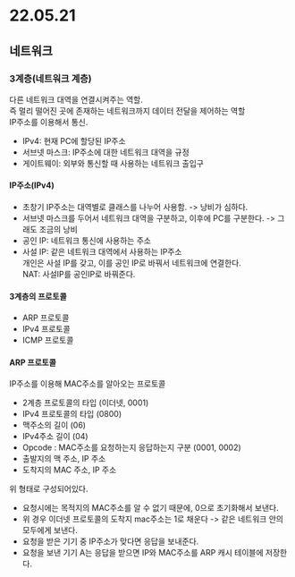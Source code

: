 # 22.05.21
## 네트워크
### 3계층(네트워크 계층)
다른 네트워크 대역을 연결시켜주는 역할.  
즉 멀리 떨어진 곳에 존재하는 네트워크까지 데이터 전달을 제어하는 역할  
IP주소를 이용해서 통신.  
- IPv4: 현재 PC에 할당된 IP주소
- 서브넷 마스크: IP주소에 대한 네트워크 대역을 규정
- 게이트웨이: 외부와 통신할 때 사용하는 네트워크 출입구  

#### IP주소(IPv4)
- 초창기 IP주소는 대역별로 클래스를 나누어 사용함. -> 낭비가 심하다.  
- 서브넷 마스크를 두어서 네트워크 대역을 구분하고, 이후에 PC를 구분한다. -> 그래도 조금의 낭비  
- 공인 IP: 네트워크 통신에 사용하는 주소  
- 사설 IP: 같은 네트워크 대역에서 사용하는 IP주소  
개인은 사설 IP를 갖고, 이를 공인 IP로 바꿔서 네트워크에 연결한다.  
NAT: 사설IP를 공인IP로 바꿔준다.  

#### 3계층의 프로토콜
- ARP 프로토콜
- IPv4 프로토콜
- ICMP 프로토콜

#### ARP 프로토콜
IP주소를 이용해 MAC주소를 알아오는 프로토콜  
- 2계층 프로토콜의 타입 (이더넷, 0001)
- IPv4 프로토콜의 타입 (0800)
- 맥주소의 길이 (06)
- IPv4주소 길이 (04)
- Opcode : MAC주소를 요청하는지 응답하는지 구분 (0001, 0002)  
- 출발지의 맥 주소, IP 주소
- 도착지의 MAC 주소, IP 주소  

위 형태로 구성되어있다.  

- 요청시에는 목적지의 MAC주소를 알 수 없기 때문에, 0으로 초기화해서 보낸다.  
- 위 경우 이더넷 프로토콜의 도착지 mac주소는 1로 채운다 -> 같은 네트워크 안의 모두에게 보낸다.  
- 요청을 받은 기기 중 IP주소가 맞다면 응답을 보내준다.  
- 요청을 보낸 기기 A는 응답을 받으면 IP와 MAC주소를 ARP 캐시 테이블에 저장한다.  
